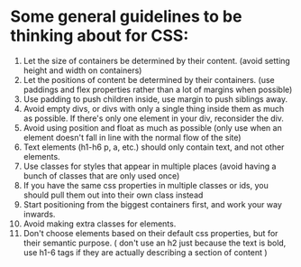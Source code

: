 # Some general guidelines to be thinking about for CSS:

1. Let the size of containers be determined by their content. (avoid setting height and width on containers)
2. Let the positions of content be determined by their containers. (use paddings and flex properties rather than a lot of margins when possible)
3. Use padding to push children inside, use margin to push siblings away.
4. Avoid empty divs, or divs with only a single thing inside them as much as possible. If there's only one element in your div, reconsider the div.
5. Avoid using position and float as much as possible (only use when an element doesn't fall in line with the normal flow of the site)
6. Text elements (h1-h6 p, a, etc.) should only contain text, and not other elements.
7. Use classes for styles that appear in multiple places (avoid having a bunch of classes that are only used once)
8. If you have the same css properties in multiple classes or ids, you should pull them out into their own class instead
9. Start positioning from the biggest containers first, and work your way inwards.
10. Avoid making extra classes for elements.
11. Don't choose elements based on their default css properties, but for their semantic purpose. ( don't use an h2 just because the text is bold, use h1-6 tags if they are actually describing a section of content )
